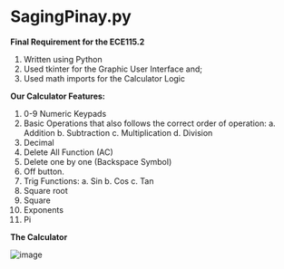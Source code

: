 # SagingPinay.py

**Final Requirement for the ECE115.2**
1. Written using Python
2. Used tkinter for the Graphic User Interface and;
3. Used math imports for the Calculator Logic

**Our Calculator Features:**
1. 0-9 Numeric Keypads
2.	Basic Operations that also follows the correct order of operation:
  a.	Addition
  b.	Subtraction
  c.	Multiplication
  d.	Division
4.	Decimal
5.	Delete All Function (AC)
6.	Delete one by one (Backspace Symbol)
7.	Off button. 
8.	Trig Functions:
  a.	Sin
  b.	Cos
  c.	Tan
7.	Square root
8.	Square
9.	Exponents
10.	Pi

**The Calculator**


![image](https://user-images.githubusercontent.com/85015204/125096105-6591b280-e107-11eb-8be4-1419748f4410.png)



